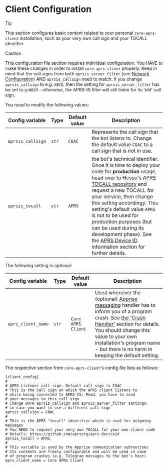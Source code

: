 # Client Configuration

> [!TIP]
> This section configures basic content related to your personal `core-aprs-client` installation, such as your very own call sign and your TOCALL identifier.

> [!CAUTION]
> This configuration file section requires individual configuration. You HAVE to make these changes in order to install `core-aprs-client` properly.
> Keep in mind that the call signs from both `aprsis_server_filter` (see [Network Configuration](config_network.md)) AND `aprsis_callsign` need to match. If you change `aprsis_callsign` to e.g. `ABCD`, then the setting for `aprsis_server_filter` has be set to `g/ABCD` - otherwise, the APRS-IS filter will still listen for its 'old' call sign.


You _*need*_ to modify the following values:

| Config variable   | Type  | Default value | Description                                                                                                                                                                                                                                                                                                                                                                                                                                                                                                                                                   |
|-------------------|-------|---------------|---------------------------------------------------------------------------------------------------------------------------------------------------------------------------------------------------------------------------------------------------------------------------------------------------------------------------------------------------------------------------------------------------------------------------------------------------------------------------------------------------------------------------------------------------------------|
| `aprsis_callsign` | `str` | `COAC`        | Represents the call sign that the bot listens to. Change the default value `COAC` to a call sign that is not in use.                                                                                                                                                                                                                                                                                                                                                                                                                                          |
| `aprsis_tocall`   | `str` | `APRS`        | the bot's technical identifier. Once it is time to deploy your code for __production__ usage, head over to Hessu's [APRS TOCALL repository](https://github.com/aprsorg/aprs-deviceid) and request a new TOCALL for your service, then change this setting accordingy. This setting's default value `APRS` is not to be used for production purposes (but can be used during its development phase). See the [APRS Device ID](https://github.com/aprsorg/aprs-deviceid/blob/main/ALLOCATING.md#development-phase) information section for further details. |

The following setting is optional:

| Config variable    | Type  | Default value      | Description                                                                                                                                                                                                                                                                                                                               |
|--------------------|-------|--------------------|-------------------------------------------------------------------------------------------------------------------------------------------------------------------------------------------------------------------------------------------------------------------------------------------------------------------------------------------|
| `aprs_client_name` | `str` | `Core APRS Client` | Used whenever the (optional) [Apprise messaging](https://www.github.com/caronc/apprise) handler has to inform you of a program crash. See [the 'Crash Handler'](config_crash_handler.md) section for details. You should change this value to your own installation's program name - but there is no harm in keeping the default setting. |

The respective section from `core-aprs-client`'s config file lists as follows:

```
[client_config]
#
# APRS Listener call sign. Default call sign is COAC
# This is the call sign on which the APRS client listens to
# while being connected to APRS-IS. Read: you have to send
# your messages to this call sign
# Change BOTH aprsis_callsign and aprsis_server_filter settings
# in case you want to use a different call sign
aprsis_callsign = COAC
#
# This is the APRS "tocall" identifier which is used for outgoing messages
# You NEED to request your very own TOCALL for your own client code
# Details: https://github.com/aprsorg/aprs-deviceid
aprsis_tocall = APRS
#
# This variable is used by the Apprise communication subroutines
# Its contents are freely configurable and will be used in case
# of program crashes (e.g. Telegram messages to the bot's host)
aprs_client_name = Core APRS Client
```

